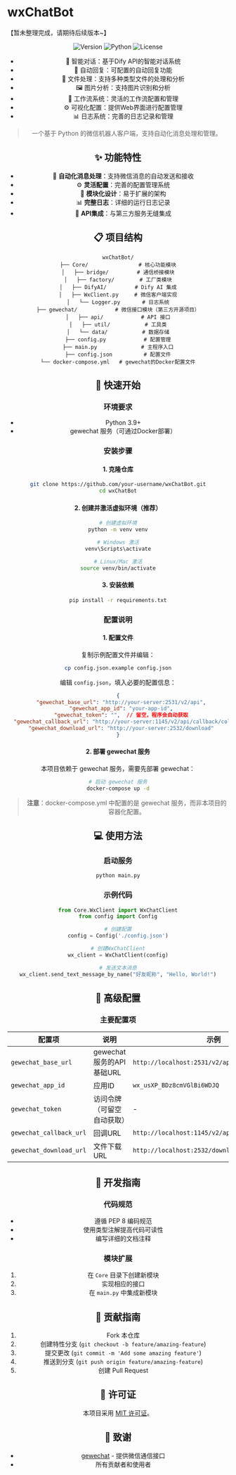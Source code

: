 # wxChatBot
【暂未整理完成，请期待后续版本~】
<div align="center">

![Version](https://img.shields.io/badge/version-1.0.0-blue)
![Python](https://img.shields.io/badge/Python-3.9+-green)
![License](https://img.shields.io/badge/license-MIT-orange)

- 🤖 智能对话：基于Dify API的智能对话系统
- 📝 自动回复：可配置的自动回复功能
- 📁 文件处理：支持多种类型文件的处理和分析
- 🖼️ 图片分析：支持图片识别和分析
- 🔄 工作流系统：灵活的工作流配置和管理
- ⚙️ 可视化配置：提供Web界面进行配置管理
- 📊 日志系统：完善的日志记录和管理

> 一个基于 Python 的微信机器人客户端，支持自动化消息处理和管理。

## ✨ 功能特性

- 🔄 **自动化消息处理**：支持微信消息的自动发送和接收
- ⚙️ **灵活配置**：完善的配置管理系统
- 🧩 **模块化设计**：易于扩展的架构
- 📊 **完整日志**：详细的运行日志记录
- 🔌 **API集成**：与第三方服务无缝集成

## 📋 项目结构

```
wxChatBot/
├── Core/                # 核心功能模块
│   ├── bridge/         # 通信桥接模块
│   ├── factory/        # 工厂类模块
│   ├── DifyAI/         # Dify AI 集成
│   ├── WxClient.py     # 微信客户端实现
│   └── Logger.py       # 日志系统
├── gewechat/            # 微信接口模块（第三方开源项目）
│   ├── api/            # API 接口
│   ├── util/           # 工具类
│   └── data/           # 数据存储
├── config.py            # 配置管理
├── main.py              # 主程序入口
├── config.json          # 配置文件
└── docker-compose.yml   # gewechat的Docker配置文件
```

## 🚀 快速开始

### 环境要求

- Python 3.9+
- gewechat 服务（可通过Docker部署）

### 安装步骤

#### 1. 克隆仓库

```bash
git clone https://github.com/your-username/wxChatBot.git
cd wxChatBot
```

#### 2. 创建并激活虚拟环境（推荐）

```bash
# 创建虚拟环境
python -m venv venv

# Windows 激活
venv\Scripts\activate

# Linux/Mac 激活
source venv/bin/activate
```

#### 3. 安装依赖

```bash
pip install -r requirements.txt
```

### 配置说明

#### 1. 配置文件

复制示例配置文件并编辑：

```bash
cp config.json.example config.json
```

编辑 `config.json`，填入必要的配置信息：

```json
{
  "gewechat_base_url": "http://your-server:2531/v2/api",
  "gewechat_app_id": "your-app-id",
  "gewechat_token": "",  // 留空，程序会自动获取
  "gewechat_callback_url": "http://your-server:1145/v2/api/callback/collect",
  "gewechat_download_url": "http://your-server:2532/download"
}
```

#### 2. 部署 gewechat 服务

本项目依赖于 gewechat 服务，需要先部署 gewechat：

```bash
# 启动 gewechat 服务
docker-compose up -d
```

> **注意**：docker-compose.yml 中配置的是 gewechat 服务，而非本项目的容器化配置。

## 💻 使用方法

### 启动服务

```bash
python main.py
```

### 示例代码

```python
from Core.WxClient import WxChatClient
from config import Config

# 创建配置
config = Config('./config.json')

# 创建WxChatClient
wx_client = WxChatClient(config)

# 发送文本消息
wx_client.send_text_message_by_name("好友昵称", "Hello, World!")
```

## 🔧 高级配置

### 主要配置项

| 配置项 | 说明 | 示例 |
|-------|------|------|
| `gewechat_base_url` | gewechat服务的API基础URL | `http://localhost:2531/v2/api` |
| `gewechat_app_id` | 应用ID | `wx_usXP_BDz8cmVGlBi6WDJQ` |
| `gewechat_token` | 访问令牌（可留空自动获取） | - |
| `gewechat_callback_url` | 回调URL | `http://localhost:1145/v2/api/callback/collect` |
| `gewechat_download_url` | 文件下载URL | `http://localhost:2532/download` |

## 📝 开发指南

### 代码规范

- 遵循 PEP 8 编码规范
- 使用类型注解提高代码可读性
- 编写详细的文档注释

### 模块扩展

1. 在 `Core` 目录下创建新模块
2. 实现相应的接口
3. 在 `main.py` 中集成新模块

## 🤝 贡献指南

1. Fork 本仓库
2. 创建特性分支 (`git checkout -b feature/amazing-feature`)
3. 提交更改 (`git commit -m 'Add some amazing feature'`)
4. 推送到分支 (`git push origin feature/amazing-feature`)
5. 创建 Pull Request

## 📄 许可证

本项目采用 [MIT 许可证](LICENSE)。

## 🙏 致谢

- [gewechat](https://github.com/path/to/gewechat) - 提供微信通信接口
- 所有贡献者和使用者 
